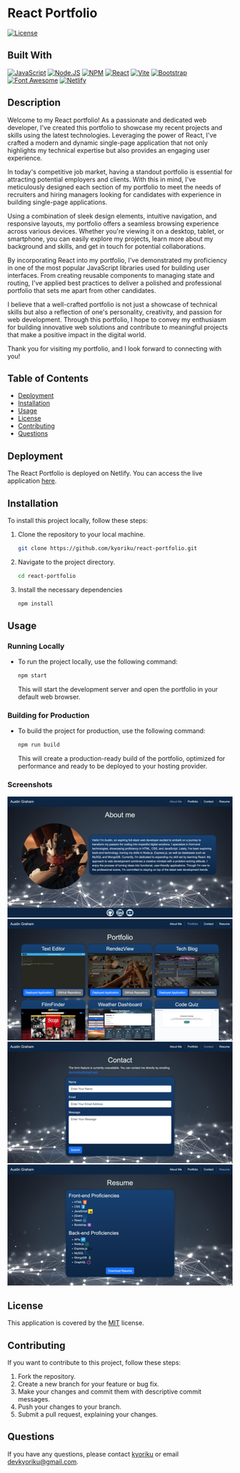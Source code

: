 # React Portfolio
[![License](https://img.shields.io/badge/License-MIT-blue.svg)](https://opensource.org/licenses/MIT)

## Built With
[![JavaScript](https://img.shields.io/badge/javascript-%23323330.svg?style=for-the-badge&logo=javascript&logoColor=%23F7DF1E)](https://developer.mozilla.org/en-US/docs/Web/JavaScript)
[![Node.JS](https://img.shields.io/badge/Node.js-339933?style=for-the-badge&logo=nodedotjs&logoColor=white)](https://nodejs.org/en)
[![NPM](https://img.shields.io/badge/npm-CB3837?style=for-the-badge&logo=npm&logoColor=white)](https://www.npmjs.com/)
[![React](https://img.shields.io/badge/react-%2320232a.svg?style=for-the-badge&logo=react&logoColor=%2361DAFB)](https://react.dev/)
[![Vite](https://img.shields.io/badge/vite-%23646CFF.svg?style=for-the-badge&logo=vite&logoColor=white)](https://vitejs.dev/)
[![Bootstrap](https://img.shields.io/badge/bootstrap-%238511FA.svg?style=for-the-badge&logo=bootstrap&logoColor=white)](https://getbootstrap.com/)
[![Font Awesome](https://img.shields.io/badge/Font%20Awesome-528DD7.svg?style=for-the-badge&logo=Font-Awesome&logoColor=white)](https://fontawesome.com/)
[![Netlify](https://img.shields.io/badge/netlify-%23000000.svg?style=for-the-badge&logo=netlify&logoColor=#00C7B7)](https://www.netlify.com/)

## Description
Welcome to my React portfolio! As a passionate and dedicated web developer, I've created this portfolio to showcase my recent projects and skills using the latest technologies. Leveraging the power of React, I've crafted a modern and dynamic single-page application that not only highlights my technical expertise but also provides an engaging user experience.

In today's competitive job market, having a standout portfolio is essential for attracting potential employers and clients. With this in mind, I've meticulously designed each section of my portfolio to meet the needs of recruiters and hiring managers looking for candidates with experience in building single-page applications.

Using a combination of sleek design elements, intuitive navigation, and responsive layouts, my portfolio offers a seamless browsing experience across various devices. Whether you're viewing it on a desktop, tablet, or smartphone, you can easily explore my projects, learn more about my background and skills, and get in touch for potential collaborations.

By incorporating React into my portfolio, I've demonstrated my proficiency in one of the most popular JavaScript libraries used for building user interfaces. From creating reusable components to managing state and routing, I've applied best practices to deliver a polished and professional portfolio that sets me apart from other candidates.

I believe that a well-crafted portfolio is not just a showcase of technical skills but also a reflection of one's personality, creativity, and passion for web development. Through this portfolio, I hope to convey my enthusiasm for building innovative web solutions and contribute to meaningful projects that make a positive impact in the digital world.

Thank you for visiting my portfolio, and I look forward to connecting with you!

## Table of Contents
- [Deployment](#deployment)
- [Installation](#installation)
- [Usage](#usage)
- [License](#license)
- [Contributing](#contributing)
- [Questions](#questions)

## Deployment
The React Portfolio is deployed on Netlify. You can access the live application [here](https://kyoriku-react-portfolio.netlify.app/).

## Installation
To install this project locally, follow these steps:

1. Clone the repository to your local machine.
    ```bash
    git clone https://github.com/kyoriku/react-portfolio.git
    ```
2. Navigate to the project directory.
    ```bash
    cd react-portfolio
    ```
3. Install the necessary dependencies
    ```bash
    npm install
    ```

## Usage
### Running Locally
- To run the project locally, use the following command:
  ```bash
  npm start
  ```
  This will start the development server and open the portfolio in your default web browser.

### Building for Production
- To build the project for production, use the following command:
  ```bash
  npm run build
  ```
  This will create a production-ready build of the portfolio, optimized for performance and ready to be deployed to your hosting provider.

### Screenshots
![about-page](public/screenshots/about-page.jpg)
![portfolio-page](public/screenshots/portfolio-page.jpg)
![contact-page](public/screenshots/contact-page.jpg)
![resume-page](public/screenshots/resume-page.jpg)

## License
This application is covered by the [MIT](https://opensource.org/licenses/MIT) license.

## Contributing
If you want to contribute to this project, follow these steps:

1. Fork the repository.
2. Create a new branch for your feature or bug fix.
3. Make your changes and commit them with descriptive commit messages.
4. Push your changes to your branch.
5. Submit a pull request, explaining your changes.

## Questions
If you have any questions, please contact [kyoriku](https://github.com/kyoriku) or email devkyoriku@gmail.com.